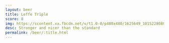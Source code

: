 ```yaml
---
layout: beer
title: Leffe Triple
score: 8
img: https://scontent.xx.fbcdn.net/v/t1.0-0/p480x480/1625649_10152280800668745_1746325328_n.jpg?oh=6d6d5f941488ef5c6a35add8e1c8bde9&oe=59213B86
desc: Stronger and nicer than the standard
permalink: /beer/:title.html
---
```

